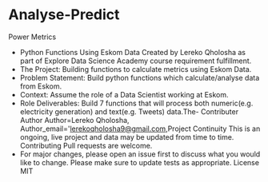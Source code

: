 # Analyse-Predict
Power Metrics 
- Python Functions Using Eskom Data Created by Lereko Qholosha as part of Explore Data Science Academy course requirement fulfillment.  
- The Project: Building functions to calculate metrics using Eskom Data.  
- Problem Statement: Build python functions which calculate/analyse data from Eskom.  
- Context: Assume the role of a Data Scientist working at Eskom.  
- Role Deliverables: Build 7 functions that will process both numeric(e.g. electricity generation) and text(e.g. Tweets) data.The- Contributer Author Author=Lereko Qholosha, Author_email='lerekoqholosha9@gmail.com,Project Continuity This is an ongoing, live project and data may be updated from time to time.  Contributing Pull requests are welcome. 
- For major changes, please open an issue first to discuss what you would like to change.  Please make sure to update tests as appropriate.  License MIT
